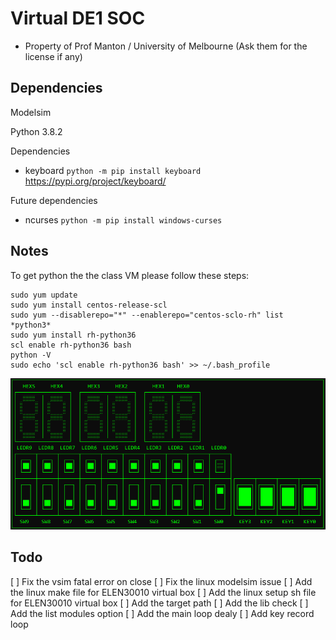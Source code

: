 # Virtual DE1 SOC

- Property of Prof Manton / University of Melbourne (Ask them for the license if any) 
 

## Dependencies 

Modelsim

Python 3.8.2

Dependencies  
- keyboard
`python -m pip install keyboard`
https://pypi.org/project/keyboard/

Future dependencies
- ncurses
`python -m pip install windows-curses`

## Notes

To get python the the class VM please follow these steps:

```
sudo yum update
sudo yum install centos-release-scl
sudo yum --disablerepo="*" --enablerepo="centos-sclo-rh" list *python3*
sudo yum install rh-python36
scl enable rh-python36 bash
python -V
sudo echo 'scl enable rh-python36 bash' >> ~/.bash_profile
```


![Virtual DE1 SoC](/images/screen.png)

## Todo

[ ] Fix the vsim fatal error on close
[ ] Fix the linux modelsim issue
[ ] Add the linux make file for ELEN30010 virtual box
[ ] Add the linux setup sh file for ELEN30010 virtual box
[ ] Add the target path 
[ ] Add the lib check
[ ] Add the list modules option
[ ] Add the main loop dealy 
[ ] Add key record loop 